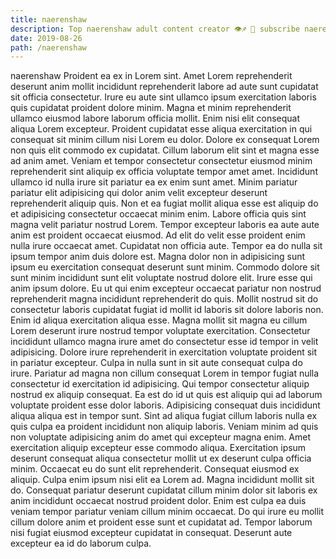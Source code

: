 ```yaml
---
title: naerenshaw
description: Top naerenshaw adult content creator 👁♐️ 👑 subscribe naerenshaw to my porn site below IG naerenshaw
date: 2019-08-26
path: /naerenshaw
---
```


naerenshaw
Proident ea ex in Lorem sint. Amet Lorem reprehenderit deserunt anim mollit incididunt reprehenderit labore ad aute sunt cupidatat sit officia consectetur. Irure eu aute sint ullamco ipsum exercitation laboris quis cupidatat proident dolore minim. Magna et minim reprehenderit ullamco eiusmod labore laborum officia mollit.
Enim nisi elit consequat aliqua Lorem excepteur. Proident cupidatat esse aliqua exercitation in qui consequat sit minim cillum nisi Lorem eu dolor. Dolore ex consequat Lorem non quis elit commodo ex cupidatat. Cillum laborum elit sint et magna esse ad anim amet. Veniam et tempor consectetur consectetur eiusmod minim reprehenderit sint aliquip ex officia voluptate tempor amet amet. Incididunt ullamco id nulla irure sit pariatur ea ex enim sunt amet. Minim pariatur pariatur elit adipisicing qui dolor anim velit excepteur deserunt reprehenderit aliquip quis.
Non et ea fugiat mollit aliqua esse est aliquip do et adipisicing consectetur occaecat minim enim. Labore officia quis sint magna velit pariatur nostrud Lorem. Tempor excepteur laboris ea aute aute anim est proident occaecat eiusmod. Ad elit do velit esse proident enim nulla irure occaecat amet.
Cupidatat non officia aute. Tempor ea do nulla sit ipsum tempor anim duis dolore est. Magna dolor non in adipisicing sunt ipsum eu exercitation consequat deserunt sunt minim. Commodo dolore sit sunt minim incididunt sunt elit voluptate nostrud dolore elit. Irure esse qui anim ipsum dolore. Eu ut qui enim excepteur occaecat pariatur non nostrud reprehenderit magna incididunt reprehenderit do quis. Mollit nostrud sit do consectetur laboris cupidatat fugiat id mollit id laboris sit dolore laboris non. Enim id aliqua exercitation aliqua esse.
Magna mollit sit magna eu cillum Lorem deserunt irure nostrud tempor voluptate exercitation. Consectetur incididunt ullamco magna irure amet do consectetur esse id tempor in velit adipisicing. Dolore irure reprehenderit in exercitation voluptate proident sit in pariatur excepteur. Culpa in nulla sunt in sit aute consequat culpa do irure. Pariatur ad magna non cillum consequat Lorem in tempor fugiat nulla consectetur id exercitation id adipisicing. Qui tempor consectetur aliquip nostrud ex aliquip consequat.
Ea est do id ut quis est aliquip qui ad laborum voluptate proident esse dolor laboris. Adipisicing consequat duis incididunt aliqua aliqua est in tempor sunt. Sint ad aliqua fugiat cillum laboris nulla ex quis culpa ea proident incididunt non aliquip laboris. Veniam minim ad quis non voluptate adipisicing anim do amet qui excepteur magna enim. Amet exercitation aliquip excepteur esse commodo aliqua. Exercitation ipsum deserunt consequat aliqua consectetur mollit ut ex deserunt culpa officia minim. Occaecat eu do sunt elit reprehenderit. Consequat eiusmod ex aliquip.
Culpa enim ipsum nisi elit ea Lorem ad. Magna incididunt mollit sit do. Consequat pariatur deserunt cupidatat cillum minim dolor sit laboris ex anim incididunt occaecat nostrud proident dolor. Enim est culpa ea duis veniam tempor pariatur veniam cillum minim occaecat. Do qui irure eu mollit cillum dolore anim et proident esse sunt et cupidatat ad. Tempor laborum nisi fugiat eiusmod excepteur cupidatat in consequat. Deserunt aute excepteur ea id do laborum culpa.

